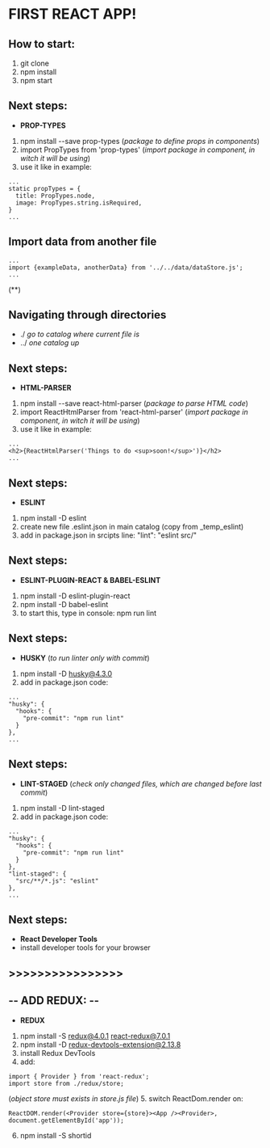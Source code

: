 # FIRST REACT APP!

## How to start:

1. git clone
2. npm install
3. npm start

## Next steps:

- **PROP-TYPES**
1. npm install --save prop-types (*package to define props in components*)
2. import PropTypes from 'prop-types' (*import package in component, in witch it will be using*)
3. use it like in example:
```
...
static propTypes = {
  title: PropTypes.node,
  image: PropTypes.string.isRequired,
}
...
```

## Import data from another file

```
...
import {exampleData, anotherData} from '../../data/dataStore.js';
...
```
(**)

## Navigating through directories
- ./  *go to catalog where current file is*
- ../ *one catalog up*

## Next steps:

- **HTML-PARSER**
1. npm install --save react-html-parser (*package to parse HTML code*)
2. import ReactHtmlParser from 'react-html-parser' (*import package in component, in witch it will be using*)
3. use it like in example:
```
...
<h2>{ReactHtmlParser('Things to do <sup>soon!</sup>')}</h2>
...
```

## Next steps:

- **ESLINT**
1. npm install -D eslint
2. create new file .eslint.json in main catalog (copy from _temp_eslint)
3. add in package.json in srcipts line: "lint": "eslint src/"

## Next steps:

- **ESLINT-PLUGIN-REACT & BABEL-ESLINT**
1. npm install -D eslint-plugin-react
2. npm install -D babel-eslint
3. to start this, type in console: npm run lint

## Next steps:

- **HUSKY** (*to run linter only with commit*)
1. npm install -D husky@4.3.0
2. add in package.json code:
```
...
"husky": {
  "hooks": {
    "pre-commit": "npm run lint"
  }
},
...
```

## Next steps:

- **LINT-STAGED** (*check only changed files, which are changed before last commit*)
1. npm install -D lint-staged
2. add in package.json code:
```
...
"husky": {
  "hooks": {
    "pre-commit": "npm run lint"
  }
},
"lint-staged": {
  "src/**/*.js": "eslint"
},
...
```

## Next steps:

- **React Developer Tools** 
- install developer tools for your browser

## >>>>>>>>>>>>>>>>
## -- ADD REDUX: --

- **REDUX**
1. npm install -S redux@4.0.1 react-redux@7.0.1
2. npm install -D redux-devtools-extension@2.13.8
3. install Redux DevTools 
4. add:
```
import { Provider } from 'react-redux';
import store from ./redux/store;
```
(*object store must exists in store.js file*)
5. switch ReactDom.render on:
```
ReactDOM.render(<Provider store={store}><App /><Provider>, document.getElementById('app'));
```
6. npm install -S shortid